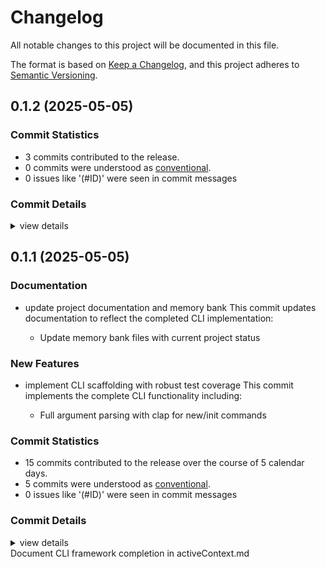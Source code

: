 # Changelog

All notable changes to this project will be documented in this file.

The format is based on [Keep a Changelog](https://keepachangelog.com/en/1.0.0/),
and this project adheres to [Semantic Versioning](https://semver.org/spec/v2.0.0.html).

## 0.1.2 (2025-05-05)

### Commit Statistics

<csr-read-only-do-not-edit/>

 - 3 commits contributed to the release.
 - 0 commits were understood as [conventional](https://www.conventionalcommits.org).
 - 0 issues like '(#ID)' were seen in commit messages

### Commit Details

<csr-read-only-do-not-edit/>

<details><summary>view details</summary>

 * **Uncategorized**
    - Adjusting changelogs prior to release of quickstart-lib v0.1.2, cargo-quickstart v0.1.1 ([`49e30c6`](https://github.com/sm-moshi/cargo-quickstart/commit/49e30c6400b7f60fb38498d0b57527f81892cf33))
    - Merge pull request #3 from sm-moshi/develop ([`31d692d`](https://github.com/sm-moshi/cargo-quickstart/commit/31d692d99a1cf42a2fc6f0394aa12b9c339315db))
    - Update crates/quickstart-lib/CHANGELOG.md ([`a70e565`](https://github.com/sm-moshi/cargo-quickstart/commit/a70e565ce5cbd8f676ddaee8be6270175e30a343))
</details>

## 0.1.1 (2025-05-05)

### Documentation

<csr-id-2e67d36371c90fabe1cc5fb2625d958a93347db9/>

 - <csr-id-1868c3db08e351db2940fadc77b829ae41ebe9a6/> update project documentation and memory bank
   This commit updates documentation to reflect the completed CLI implementation:
   
   -   Update memory bank files with current project status

### New Features

<csr-id-ceaf9105d688626479b9defea548860e20b137cd/>
<csr-id-83197cce409fdd189ef3b412760ba3cabcfaf11d/>

 - <csr-id-e5b2b9bbfea532e9f53e91294d74371df239309c/> implement CLI scaffolding with robust test coverage
   This commit implements the complete CLI functionality including:
   
   -   Full argument parsing with clap for new/init commands

### Commit Statistics

<csr-read-only-do-not-edit/>

 - 15 commits contributed to the release over the course of 5 calendar days.
 - 5 commits were understood as [conventional](https://www.conventionalcommits.org).
 - 0 issues like '(#ID)' were seen in commit messages

### Commit Details

<csr-read-only-do-not-edit/>

<details><summary>view details</summary>

 * **Uncategorized**
    - Release quickstart-lib v0.1.1 ([`ec24ba5`](https://github.com/sm-moshi/cargo-quickstart/commit/ec24ba55ff381af38a5967ac0ef56549fad8abe6))
    - Quickstart v0.1.1 CHANGELOG.md ([`8eb8066`](https://github.com/sm-moshi/cargo-quickstart/commit/8eb80663c3487d76920318064eb4ca63b671765c))
    - Merge pull request #2 from sm-moshi/develop ([`c116b81`](https://github.com/sm-moshi/cargo-quickstart/commit/c116b81f805fbfc558d33cb358868bc419906bef))
    - ~v0.1.1 ([`236bc17`](https://github.com/sm-moshi/cargo-quickstart/commit/236bc172bd592c9258b720e1ea9139cb4900c284))
    - Preparing v0.1.0 ([`d640d9f`](https://github.com/sm-moshi/cargo-quickstart/commit/d640d9fe5647aca15e28c45bfc75130bdf3b06be))
    - Meow ([`f3b283c`](https://github.com/sm-moshi/cargo-quickstart/commit/f3b283ca4b0e67f9c3a5e707d56a05cb70f0df3c))
    - Merge branch 'main' into develop ([`999b399`](https://github.com/sm-moshi/cargo-quickstart/commit/999b399048c5a8ca885d7627535299557c83f83b))
    - Implement CLI scaffolding with robust test coverage ([`e5b2b9b`](https://github.com/sm-moshi/cargo-quickstart/commit/e5b2b9bbfea532e9f53e91294d74371df239309c))
    - Update project documentation and memory bank ([`1868c3d`](https://github.com/sm-moshi/cargo-quickstart/commit/1868c3db08e351db2940fadc77b829ae41ebe9a6))
    - Implement CLI scaffolding with robust test coverage ([`ceaf910`](https://github.com/sm-moshi/cargo-quickstart/commit/ceaf9105d688626479b9defea548860e20b137cd))
    - INIT! ([`89bb640`](https://github.com/sm-moshi/cargo-quickstart/commit/89bb640aa132cd57f1fb4c4c40308f0b9473e4ff))
    - Merge branch 'release/v0.0.1' into develop ([`b2ea7df`](https://github.com/sm-moshi/cargo-quickstart/commit/b2ea7dff4daf97a944302e2af9c4bea166befd54))
    - Update project documentation and memory bank ([`2e67d36`](https://github.com/sm-moshi/cargo-quickstart/commit/2e67d36371c90fabe1cc5fb2625d958a93347db9))
    - Implement CLI scaffolding with robust test coverage ([`83197cc`](https://github.com/sm-moshi/cargo-quickstart/commit/83197cce409fdd189ef3b412760ba3cabcfaf11d))
    - INIT! ([`6039553`](https://github.com/sm-moshi/cargo-quickstart/commit/603955322f238fddba117ab02aa14466dfe707aa))
</details>

<csr-unknown>
Document CLI framework completion in activeContext.md<csr-unknown/>

